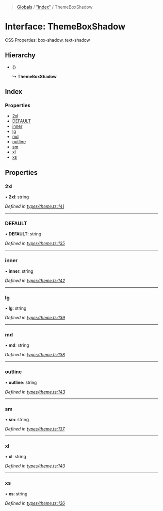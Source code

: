 > [Globals](../README.md) / ["index"](../modules/_index_.md) / ThemeBoxShadow

# Interface: ThemeBoxShadow

CSS Properties: box-shadow, text-shadow

## Hierarchy

* {}

  ↳ **ThemeBoxShadow**

## Index

### Properties

* [2xl](_index_.themeboxshadow.md#2xl)
* [DEFAULT](_index_.themeboxshadow.md#default)
* [inner](_index_.themeboxshadow.md#inner)
* [lg](_index_.themeboxshadow.md#lg)
* [md](_index_.themeboxshadow.md#md)
* [outline](_index_.themeboxshadow.md#outline)
* [sm](_index_.themeboxshadow.md#sm)
* [xl](_index_.themeboxshadow.md#xl)
* [xs](_index_.themeboxshadow.md#xs)

## Properties

### 2xl

•  **2xl**: string

*Defined in [types/theme.ts:141](https://github.com/kenoxa/beamwind/blob/main/packages/beamwind/src/types/theme.ts#L141)*

___

### DEFAULT

•  **DEFAULT**: string

*Defined in [types/theme.ts:135](https://github.com/kenoxa/beamwind/blob/main/packages/beamwind/src/types/theme.ts#L135)*

___

### inner

•  **inner**: string

*Defined in [types/theme.ts:142](https://github.com/kenoxa/beamwind/blob/main/packages/beamwind/src/types/theme.ts#L142)*

___

### lg

•  **lg**: string

*Defined in [types/theme.ts:139](https://github.com/kenoxa/beamwind/blob/main/packages/beamwind/src/types/theme.ts#L139)*

___

### md

•  **md**: string

*Defined in [types/theme.ts:138](https://github.com/kenoxa/beamwind/blob/main/packages/beamwind/src/types/theme.ts#L138)*

___

### outline

•  **outline**: string

*Defined in [types/theme.ts:143](https://github.com/kenoxa/beamwind/blob/main/packages/beamwind/src/types/theme.ts#L143)*

___

### sm

•  **sm**: string

*Defined in [types/theme.ts:137](https://github.com/kenoxa/beamwind/blob/main/packages/beamwind/src/types/theme.ts#L137)*

___

### xl

•  **xl**: string

*Defined in [types/theme.ts:140](https://github.com/kenoxa/beamwind/blob/main/packages/beamwind/src/types/theme.ts#L140)*

___

### xs

•  **xs**: string

*Defined in [types/theme.ts:136](https://github.com/kenoxa/beamwind/blob/main/packages/beamwind/src/types/theme.ts#L136)*
